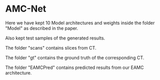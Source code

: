 # AMC-Net
Here we have kept 10 Model architectures and weights inside the folder "Model" as described in the paper.

Also kept test samples of the generated results.

The folder "scans" contains slices from CT.

The folder "gt" contains the ground truth of the corresponding CT.

The folder "EAMCPred" contains predicted results from our EAMC architecture. 
